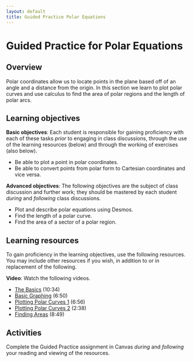 ```yaml
---
layout: default
title: Guided Practice Polar Equations
---
```


# Guided Practice for Polar Equations

## Overview

Polar coordinates allow us to locate points in the plane based off of an angle and a distance from the origin. In this section we learn to plot polar curves and use calculus to find the area of polar regions and the length of polar arcs.

## Learning objectives

__Basic objectives__: Each student is responsible for gaining proficiency with each of these tasks _prior_ to engaging in class discussions, through the use of the learning resources (below) and through the working of exercises (also below).

- Be able to plot a point in polar coordinates.
- Be able to convert points from polar form to Cartesian coordinates and vice versa.

__Advanced objectives__: The following objectives are the subject of class discussion and further work; they should be mastered by each student _during_ and _following_ class discussions.

- Plot and describe polar equations using Desmos.
- Find the length of a polar curve.
- Find the area of a sector of a polar region.

## Learning resources

To gain proficiency in the learning objectives, use the following resources. You may include other resources if you wish, in addition to or in replacement of the following.

__Video__: Watch the following videos.

- [The Basics](https://youtu.be/r0fv9V9GHdo) (10:34)
- [Basic Graphing](https://youtu.be/rHnbyuBSLRQ) (6:50)
- [Plotting Polar Curves 1](https://youtu.be/mDT_DG_A0JA) (6:56)
- [Plotting Polar Curves 2](https://youtu.be/GMcRqtm4mNo) (2:38)
- [Finding Areas](https://www.youtube.com/RrVEuywFhjg) (8:49)


## Activities

Complete the Guided Practice assignment in Canvas _during_ and _following_ your reading and viewing of the resources.

<!--
The following activity is to be done _during_ and _following_ your reading and viewing of the resources. Go to [student.desmos.com](https://student.desmos.com/?prepopulateCode=G5YKVG) and enter the code `3BB3G` along with your name in the format `Last, First`. For example, I would enter my name as `Ballif, Serge`. Complete each part of the activity. Some of these problems will require you to work them out on paper before entering your answer. Practice producing high quality work so that your work is readable and meaningful. You will receive a mark of __Pass__ if each item response shows a good-faith effort to be right and is submitted prior to the deadline. __Remember to use the Piazza discussion board to ask about any questions you have.__
-->
